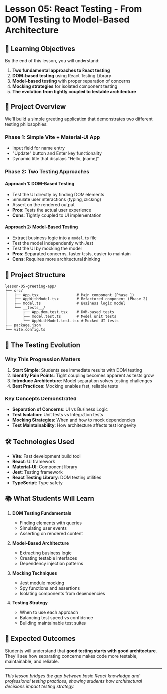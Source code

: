 # Lesson 05: React Testing - From DOM Testing to Model-Based Architecture

## 🎯 Learning Objectives

By the end of this lesson, you will understand:

1. **Two fundamental approaches to React testing**
2. **DOM-based testing** using React Testing Library
3. **Model-based testing** with proper separation of concerns
4. **Mocking strategies** for isolated component testing
5. **The evolution from tightly coupled to testable architecture**

## 🚀 Project Overview

We'll build a simple greeting application that demonstrates two different testing philosophies:

### Phase 1: Simple Vite + Material-UI App
- Input field for name entry
- "Update" button and Enter key functionality  
- Dynamic title that displays "Hello, [name]"

### Phase 2: Two Testing Approaches

#### Approach 1: DOM-Based Testing
- Test the UI directly by finding DOM elements
- Simulate user interactions (typing, clicking)
- Assert on the rendered output
- **Pros**: Tests the actual user experience
- **Cons**: Tightly coupled to UI implementation

#### Approach 2: Model-Based Testing
- Extract business logic into a `model.ts` file
- Test the model independently with Jest
- Test the UI by mocking the model
- **Pros**: Separated concerns, faster tests, easier to maintain
- **Cons**: Requires more architectural thinking

## 📁 Project Structure

```
lesson-05-greeting-app/
├── src/
│   ├── App.tsx                 # Main component (Phase 1)
│   ├── AppWithModel.tsx        # Refactored component (Phase 2)
│   ├── model.ts                # Business logic model
│   └── __tests__/
│       ├── App.dom.test.tsx    # DOM-based tests
│       ├── model.test.ts       # Model unit tests
│       └── AppWithModel.test.tsx # Mocked UI tests
├── package.json
└── vite.config.ts
```

## 🔄 The Testing Evolution

### Why This Progression Matters

1. **Start Simple**: Students see immediate results with DOM testing
2. **Identify Pain Points**: Tight coupling becomes apparent as tests grow
3. **Introduce Architecture**: Model separation solves testing challenges
4. **Best Practices**: Mocking enables fast, reliable tests

### Key Concepts Demonstrated

- **Separation of Concerns**: UI vs Business Logic
- **Test Isolation**: Unit tests vs Integration tests  
- **Mocking Strategies**: When and how to mock dependencies
- **Test Maintainability**: How architecture affects test longevity

## 🛠️ Technologies Used

- **Vite**: Fast development build tool
- **React**: UI framework
- **Material-UI**: Component library
- **Jest**: Testing framework
- **React Testing Library**: DOM testing utilities
- **TypeScript**: Type safety

## 📚 What Students Will Learn

1. **DOM Testing Fundamentals**
   - Finding elements with queries
   - Simulating user events
   - Asserting on rendered content

2. **Model-Based Architecture**
   - Extracting business logic
   - Creating testable interfaces
   - Dependency injection patterns

3. **Mocking Techniques**
   - Jest module mocking
   - Spy functions and assertions
   - Isolating components from dependencies

4. **Testing Strategy**
   - When to use each approach
   - Balancing test speed vs confidence
   - Building maintainable test suites

## 🎯 Expected Outcomes

Students will understand that **good testing starts with good architecture**. They'll see how separating concerns makes code more testable, maintainable, and reliable.

---

*This lesson bridges the gap between basic React knowledge and professional testing practices, showing students how architectural decisions impact testing strategy.*

